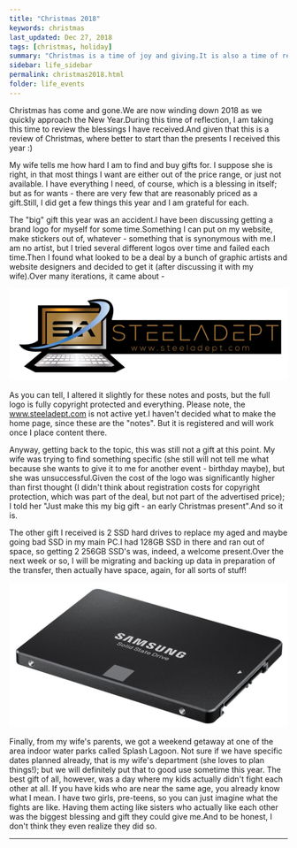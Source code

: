 ```yaml
---
title: "Christmas 2018"
keywords: christmas
last_updated: Dec 27, 2018
tags: [christmas, holiday]
summary: "Christmas is a time of joy and giving.It is also a time of receiving and showing off what you got.Here is my show-off page :)"
sidebar: life_sidebar
permalink: christmas2018.html
folder: life_events
---
```


Christmas has come and gone.We are now winding down 2018 as we quickly approach the New Year.During this time of reflection, I am taking this time to review the blessings I have received.And given that this is a review of Christmas, where better to start than the presents I received this year :)

My wife tells me how hard I am to find and buy gifts for. I suppose she is right, in that most things I want are either out of the price range, or just not available. I have everything I need, of course, which is a blessing in itself; but as for wants - there are very few that are reasonably priced as a gift.Still, I did get a few things this year and I am grateful for each.

The "big" gift this year was an accident.I have been discussing getting a brand logo for myself for some time.Something I can put on my website, make stickers out of, whatever - something that is synonymous with me.I am no artist, but I tried several different logos over time and failed each time.Then I found what looked to be a deal by a bunch of graphic artists and website designers and decided to get it (after discussing it with my wife).Over many iterations, it came about -

![alt text:  Steeladept Logo][salogo]

As you can tell, I altered it slightly for these notes and posts, but the full logo is fully copyright protected and everything. Please note, the www.steeladept.com is not active yet.I haven't decided what to make the home page, since these are the "notes". But it is registered and will work once I place content there.

Anyway, getting back to the topic, this was still not a gift at this point. My wife was trying to find something specific (she still will not tell me what because she wants to give it to me for another event - birthday maybe), but she was unsuccessful.Given the cost of the logo was significantly higher than first thought (I didn't think about registration costs for copyright protection, which was part of the deal, but not part of the advertised price); I told her "Just make this my big gift - an early Christmas present".And so it is.

The other gift I received is 2 SSD hard drives to replace my aged and maybe going bad SSD in my main PC.I had 128GB SSD in there and ran out of space, so getting 2 256GB SSD's was, indeed, a welcome present.Over the next week or so, I will be migrating and backing up data in preparation of the transfer, then actually have space, again, for all sorts of stuff!

![alt text:  Samsung SSD][ssd]

Finally, from my wife's parents, we got a weekend getaway at one of the area indoor water parks called Splash Lagoon. Not sure if we have specific dates planned already, that is my wife's department (she loves to plan things!); but we will definitely put that to good use sometime this year. The best gift of all, however, was a day where my kids actually didn't fight each other at all. If you have kids who are near the same age, you already know what I mean. I have two girls, pre-teens, so you can just imagine what the fights are like. Having them acting like sisters who actually like each other was the biggest blessing and gift they could give me.And to be honest, I don't think they even realize they did so.

---
[salogo]:  images/SteeladeptFF-01.png "Steeladept Logo"
[ssd]:  images/MiscImages/Samsung-EVO-256GB-SSD.jpg "Samsung SSD"